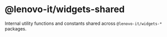 # @lenovo-it/widgets-shared

Internal utility functions and constants shared across `@lenovo-it/widgets-*` packages.
